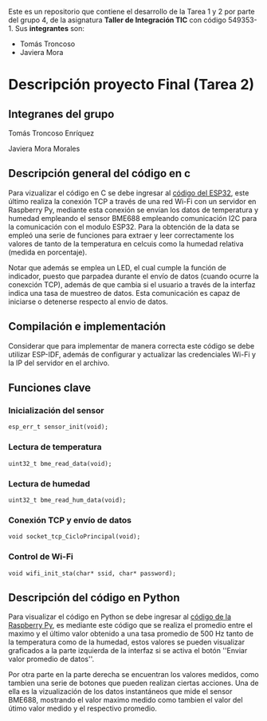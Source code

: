 Este es un repositorio que contiene el desarrollo de la Tarea 1 y 2 por parte del grupo 4, de la asignatura **Taller de Integración TIC** con código 549353-1. Sus **integrantes** son:
- Tomás Troncoso
- Javiera Mora 

<h1>Descripción proyecto Final (Tarea 2)</h1>

## Integranes del grupo

Tomás Troncoso Enríquez

Javiera Mora Morales


## Descripción general del código en c
Para vizualizar el código en C se debe ingresar al [código del ESP32](https://github.com/proyectostic3/TareasG4Tic3/tree/main/Tarea%202/TIC3ProyectoFinal/main/ProjectoFinal_TIC3.c), este último realiza la conexión TCP a través de una red Wi-Fi con un servidor en Raspberry Py, mediante esta conexión se envían los datos de temperatura y humedad empleando el sensor BME688  empleando comunicación I2C para la comunicación con el modulo ESP32. Para la obtención de la data se empleó una serie de funciones para extraer y leer correctamente los valores de tanto de la temperatura en celcuis como la humedad relativa (medida en porcentaje). 

Notar que además se emplea un LED, el cual cumple la función de indicador, puesto que parpadea durante el envío de datos (cuando ocurre la conexción TCP), además de que cambia si el usuario a través de la interfaz indica una tasa de muestreo de datos. Esta comunicación es capaz de iniciarse o detenerse respecto al envio de datos. 

## Compilación e implementación

Considerar que para implementar de manera correcta este código se debe utilizar ESP-IDF, además de configurar y actualizar las credenciales Wi-Fi y la IP del servidor en el archivo.

## Funciones clave

### Inicialización del sensor

```
esp_err_t sensor_init(void);
```

### Lectura de temperatura

```
uint32_t bme_read_data(void);
```

### Lectura de humedad

```
uint32_t bme_read_hum_data(void);
```

### Conexión TCP y envío de datos

```
void socket_tcp_CicloPrincipal(void);
```

### Control de Wi-Fi

```
void wifi_init_sta(char* ssid, char* password);
```

## Descripción del código en Python
Para visualizar el código en Python se debe ingresar al [código de la Raspberry Py](https://github.com/proyectostic3/TareasG4Tic3/blob/main/Tarea%202/InterfazPython/ServerInterface.py), es mediante este código que se realiza el promedio entre el maximo y el último valor obtenido a una tasa promedio de 500 Hz tanto de la temperatura como de la humedad, estos valores se pueden visualizar graficados a la parte izquierda de la interfaz si se activa el botón ''Enviar valor promedio de datos''. 

Por otra parte en la parte derecha se encuentran los valores medidos, como tambien una serie de botones que pueden realizan ciertas acciones. Una de ella es la vizualización de los datos instantáneos que mide el sensor BME688, mostrando el valor maximo medido como tambien el valor del útimo valor medido y el respectivo promedio. 
